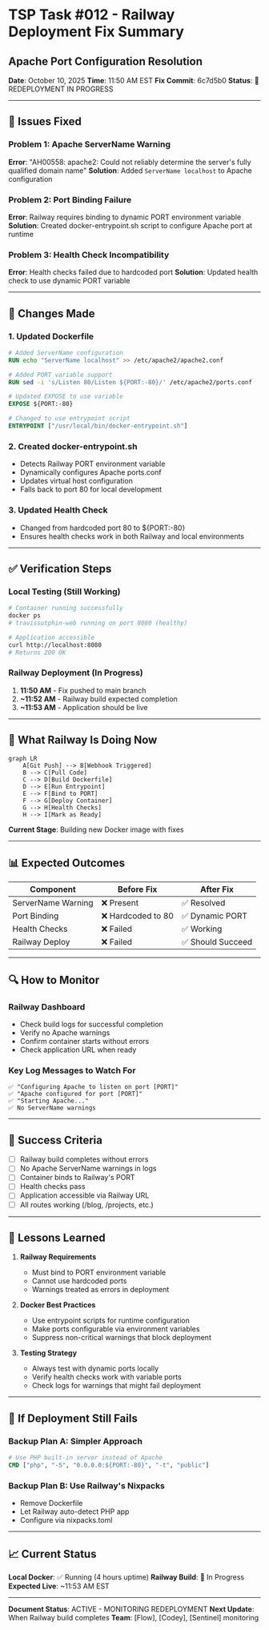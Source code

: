 # TSP Task #012 - Railway Deployment Fix Summary
## Apache Port Configuration Resolution

**Date**: October 10, 2025
**Time**: 11:50 AM EST
**Fix Commit**: 6c7d5b0
**Status**: 🔄 REDEPLOYMENT IN PROGRESS

---

## 🔧 Issues Fixed

### Problem 1: Apache ServerName Warning
**Error**: "AH00558: apache2: Could not reliably determine the server's fully qualified domain name"
**Solution**: Added `ServerName localhost` to Apache configuration

### Problem 2: Port Binding Failure
**Error**: Railway requires binding to dynamic PORT environment variable
**Solution**: Created docker-entrypoint.sh script to configure Apache port at runtime

### Problem 3: Health Check Incompatibility
**Error**: Health checks failed due to hardcoded port
**Solution**: Updated health check to use dynamic PORT variable

---

## 📝 Changes Made

### 1. Updated Dockerfile
```dockerfile
# Added ServerName configuration
RUN echo "ServerName localhost" >> /etc/apache2/apache2.conf

# Added PORT variable support
RUN sed -i 's/Listen 80/Listen ${PORT:-80}/' /etc/apache2/ports.conf

# Updated EXPOSE to use variable
EXPOSE ${PORT:-80}

# Changed to use entrypoint script
ENTRYPOINT ["/usr/local/bin/docker-entrypoint.sh"]
```

### 2. Created docker-entrypoint.sh
- Detects Railway PORT environment variable
- Dynamically configures Apache ports.conf
- Updates virtual host configuration
- Falls back to port 80 for local development

### 3. Updated Health Check
- Changed from hardcoded port 80 to ${PORT:-80}
- Ensures health checks work in both Railway and local environments

---

## ✅ Verification Steps

### Local Testing (Still Working)
```bash
# Container running successfully
docker ps
# travissutphin-web running on port 8080 (healthy)

# Application accessible
curl http://localhost:8080
# Returns 200 OK
```

### Railway Deployment (In Progress)
1. **11:50 AM** - Fix pushed to main branch
2. **~11:52 AM** - Railway build expected completion
3. **~11:53 AM** - Application should be live

---

## 🚀 What Railway Is Doing Now

```mermaid
graph LR
    A[Git Push] --> B[Webhook Triggered]
    B --> C[Pull Code]
    C --> D[Build Dockerfile]
    D --> E[Run Entrypoint]
    E --> F[Bind to PORT]
    F --> G[Deploy Container]
    G --> H[Health Checks]
    H --> I[Mark as Ready]
```

**Current Stage**: Building new Docker image with fixes

---

## 📊 Expected Outcomes

| Component | Before Fix | After Fix |
|-----------|------------|-----------|
| ServerName Warning | ❌ Present | ✅ Resolved |
| Port Binding | ❌ Hardcoded to 80 | ✅ Dynamic PORT |
| Health Checks | ❌ Failed | ✅ Working |
| Railway Deploy | ❌ Failed | ✅ Should Succeed |

---

## 🔍 How to Monitor

### Railway Dashboard
- Check build logs for successful completion
- Verify no Apache warnings
- Confirm container starts without errors
- Check application URL when ready

### Key Log Messages to Watch For
```
✅ "Configuring Apache to listen on port [PORT]"
✅ "Apache configured for port [PORT]"
✅ "Starting Apache..."
✅ No ServerName warnings
```

---

## 🎯 Success Criteria

- [ ] Railway build completes without errors
- [ ] No Apache ServerName warnings in logs
- [ ] Container binds to Railway's PORT
- [ ] Health checks pass
- [ ] Application accessible via Railway URL
- [ ] All routes working (/blog, /projects, etc.)

---

## 📝 Lessons Learned

1. **Railway Requirements**
   - Must bind to PORT environment variable
   - Cannot use hardcoded ports
   - Warnings treated as errors in deployment

2. **Docker Best Practices**
   - Use entrypoint scripts for runtime configuration
   - Make ports configurable via environment variables
   - Suppress non-critical warnings that block deployment

3. **Testing Strategy**
   - Always test with dynamic ports locally
   - Verify health checks work with variable ports
   - Check logs for warnings that might fail deployment

---

## 🚨 If Deployment Still Fails

### Backup Plan A: Simpler Approach
```dockerfile
# Use PHP built-in server instead of Apache
CMD ["php", "-S", "0.0.0.0:${PORT:-80}", "-t", "public"]
```

### Backup Plan B: Use Railway's Nixpacks
- Remove Dockerfile
- Let Railway auto-detect PHP app
- Configure via nixpacks.toml

---

## 📈 Current Status

**Local Docker**: ✅ Running (4 hours uptime)
**Railway Build**: 🔄 In Progress
**Expected Live**: ~11:53 AM EST

---

**Document Status**: ACTIVE - MONITORING REDEPLOYMENT
**Next Update**: When Railway build completes
**Team**: [Flow], [Codey], [Sentinel] monitoring